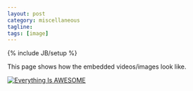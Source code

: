 ```yaml
---
layout: post
category: miscellaneous
tagline: 
tags: [image]
---
```

{% include JB/setup %}

This page shows how the embedded videos/images look like.

[![Everything Is AWESOME](https://img.youtube.com/vi/FIQ2Rxh1k9Y/0.jpg)](https://www.youtube.com/watch?v=FIQ2Rxh1k9Y "Paolo Nutini - Coming Up Easy")

